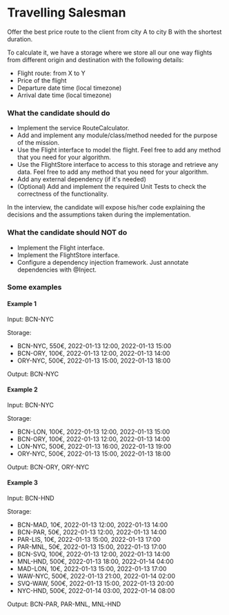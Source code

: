 # Travelling Salesman
Offer the best price route to the client from city A to city B with the shortest duration.

To calculate it, we have a storage where we store all our one way flights from different origin and destination with the following details:

* Flight route: from X to Y
* Price of the flight
* Departure date time (local timezone)
* Arrival date time (local timezone)

### What the candidate should do
* Implement the service RouteCalculator.
* Add and implement any module/class/method needed for the purpose of the mission.
* Use the Flight interface to model the flight. Feel free to add any method that you need for your algorithm.
* Use the FlightStore interface to access to this storage and retrieve any data. Feel free to add any method that you need for your algorithm.
* Add any external dependency (if it's needed)
* (Optional) Add and implement the required Unit Tests to check the correctness of the functionality.

In the interview, the candidate will expose his/her code explaining the decisions and the assumptions taken during the implementation.

### What the candidate should NOT do
* Implement the Flight interface.
* Implement the FlightStore interface.
* Configure a dependency injection framework. Just annotate dependencies with @Inject.

### Some examples
#### Example 1
Input: BCN-NYC

Storage:

* BCN-NYC, 550€, 2022-01-13 12:00, 2022-01-13 15:00
* BCN-ORY, 100€, 2022-01-13 12:00, 2022-01-13 14:00
* ORY-NYC, 500€, 2022-01-13 15:00, 2022-01-13 18:00

Output: BCN-NYC
#### Example 2
Input: BCN-NYC

Storage:

* BCN-LON, 100€, 2022-01-13 12:00, 2022-01-13 15:00
* BCN-ORY, 100€, 2022-01-13 12:00, 2022-01-13 14:00
* LON-NYC, 500€, 2022-01-13 16:00, 2022-01-13 19:00
* ORY-NYC, 500€, 2022-01-13 15:00, 2022-01-13 18:00

Output: BCN-ORY, ORY-NYC
#### Example 3
Input: BCN-HND

Storage:

* BCN-MAD, 10€, 2022-01-13 12:00, 2022-01-13 14:00
* BCN-PAR, 50€, 2022-01-13 12:00, 2022-01-13 14:00
* PAR-LIS, 10€, 2022-01-13 15:00, 2022-01-13 17:00
* PAR-MNL, 50€, 2022-01-13 15:00, 2022-01-13 17:00
* BCN-SVQ, 100€, 2022-01-13 12:00, 2022-01-13 14:00
* MNL-HND, 500€, 2022-01-13 18:00, 2022-01-14 04:00
* MAD-LON, 10€, 2022-01-13 15:00, 2022-01-13 17:00
* WAW-NYC, 500€, 2022-01-13 21:00, 2022-01-14 02:00
* SVQ-WAW, 500€, 2022-01-13 15:00, 2022-01-13 20:00
* NYC-HND, 500€, 2022-01-14 03:00, 2022-01-14 08:00

Output: BCN-PAR, PAR-MNL, MNL-HND